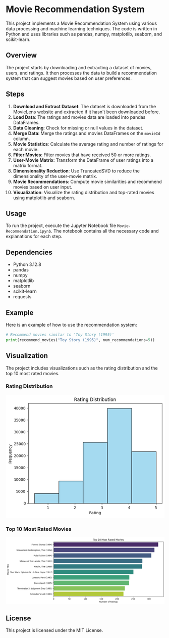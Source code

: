 # Movie Recommendation System

This project implements a Movie Recommendation System using various data processing and machine learning techniques. The code is written in Python and uses libraries such as pandas, numpy, matplotlib, seaborn, and scikit-learn.

## Overview

The project starts by downloading and extracting a dataset of movies, users, and ratings. It then processes the data to build a recommendation system that can suggest movies based on user preferences.

## Steps

1. **Download and Extract Dataset**: The dataset is downloaded from the MovieLens website and extracted if it hasn't been downloaded before.
2. **Load Data**: The ratings and movies data are loaded into pandas DataFrames.
3. **Data Cleaning**: Check for missing or null values in the dataset.
4. **Merge Data**: Merge the ratings and movies DataFrames on the `movieId` column.
5. **Movie Statistics**: Calculate the average rating and number of ratings for each movie.
6. **Filter Movies**: Filter movies that have received 50 or more ratings.
7. **User-Movie Matrix**: Transform the DataFrame of user ratings into a matrix format.
8. **Dimensionality Reduction**: Use TruncatedSVD to reduce the dimensionality of the user-movie matrix.
9. **Movie Recommendations**: Compute movie similarities and recommend movies based on user input.
10. **Visualization**: Visualize the rating distribution and top-rated movies using matplotlib and seaborn.

## Usage

To run the project, execute the Jupyter Notebook file `Movie-Recommendation.ipynb`. The notebook contains all the necessary code and explanations for each step.

## Dependencies

- Python 3.12.8
- pandas
- numpy
- matplotlib
- seaborn
- scikit-learn
- requests

## Example

Here is an example of how to use the recommendation system:

```python
# Recommend movies similar to 'Toy Story (1995)'
print(recommend_movies("Toy Story (1995)", num_recommendations=5))
```

## Visualization

The project includes visualizations such as the rating distribution and the top 10 most rated movies.

### Rating Distribution

![Rating Distribution](images/ratings.png)

### Top 10 Most Rated Movies

![Top 10 Most Rated Movies](images/top10.png)

## License

This project is licensed under the MIT License.